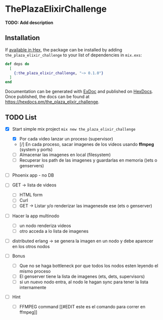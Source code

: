 # ThePlazaElixirChallenge

**TODO: Add description**

## Installation

If [available in Hex](https://hex.pm/docs/publish), the package can be installed
by adding `the_plaza_elixir_challenge` to your list of dependencies in `mix.exs`:

```elixir
def deps do
  [
    {:the_plaza_elixir_challenge, "~> 0.1.0"}
  ]
end
```

Documentation can be generated with [ExDoc](https://github.com/elixir-lang/ex_doc)
and published on [HexDocs](https://hexdocs.pm). Once published, the docs can
be found at <https://hexdocs.pm/the_plaza_elixir_challenge>.

## TODO List

- [x] Start simple mix project `mix new the_plaza_elixir_challenge`

  - [x] Por cada video lanzar un proceso (supervisor)
  - [/] En cada proceso, sacar imagenes de los videos usando **ffmpeg** (system y ports)
  - [ ] Almacenar las imagenes en local (filesystem)
  - [ ] Recuperar los path de las imagenes y guardarlas en memoria ()ets o genservers)

- [ ] Phoenix app - no DB
- [ ] GET -> lista de videos

  - [ ] HTML form
  - [ ] Curl
  - [ ] GET -> Listar y/o renderizar las imagenesde ese (ets o genserver)

- [ ] Hacer la app multinodo
  - [ ] un nodo renderiza videos
  - [ ] otro acceda a lo lista de imagenes
- [ ] distributed erlang -> se genera la imagen en un nodo y debe aparecer en los otros nodos
- [ ] Bonus
  - [ ] Que no se haga bottleneck por que todos los nodos esten leyendo el mismo proceso
  - [ ] El genserver tiene la lista de imagenes (ets, dets, supervisors)
  - [ ] si un nuevo nodo entra, al nodo le hagan sync para tener la lista internamente
- [ ] Hint
  - [ ] FFMPEG command [[#EDIT este es el comando para correr en ffmpeg]]
